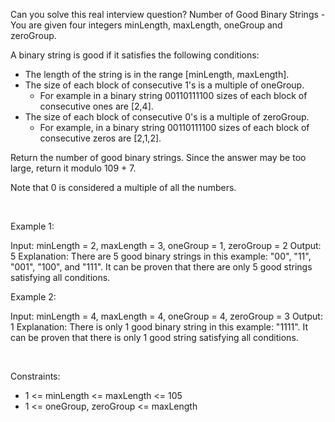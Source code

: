 Can you solve this real interview question? Number of Good Binary Strings - You are given four integers minLength, maxLength, oneGroup and zeroGroup.

A binary string is good if it satisfies the following conditions:

 * The length of the string is in the range [minLength, maxLength].
 * The size of each block of consecutive 1's is a multiple of oneGroup.
   * For example in a binary string 00110111100 sizes of each block of consecutive ones are [2,4].
 * The size of each block of consecutive 0's is a multiple of zeroGroup.
   * For example, in a binary string 00110111100 sizes of each block of consecutive zeros are [2,1,2].

Return the number of good binary strings. Since the answer may be too large, return it modulo 109 + 7.

Note that 0 is considered a multiple of all the numbers.

 

Example 1:


Input: minLength = 2, maxLength = 3, oneGroup = 1, zeroGroup = 2
Output: 5
Explanation: There are 5 good binary strings in this example: "00", "11", "001", "100", and "111".
It can be proven that there are only 5 good strings satisfying all conditions.


Example 2:


Input: minLength = 4, maxLength = 4, oneGroup = 4, zeroGroup = 3
Output: 1
Explanation: There is only 1 good binary string in this example: "1111".
It can be proven that there is only 1 good string satisfying all conditions.


 

Constraints:

 * 1 <= minLength <= maxLength <= 105
 * 1 <= oneGroup, zeroGroup <= maxLength